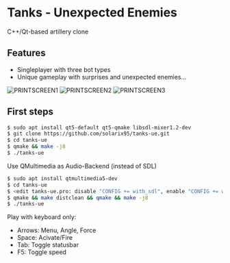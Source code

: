 
Tanks - Unexpected Enemies
==========================
C++/Qt-based artillery clone

Features
---------
* Singleplayer with three bot types
* Unique gameplay with surprises and unexpected enemies...
 
![PRINTSCREEN1](https://github.com/solarix95/tanks-ue/blob/master/doc/tanks-ue-1.png)
![PRINTSCREEN2](https://github.com/solarix95/tanks-ue/blob/master/doc/tanks-ue-2.png)
![PRINTSCREEN3](https://github.com/solarix95/tanks-ue/blob/master/doc/tanks-ue-3.png)

First steps
---------
```bash
$ sudo apt install qt5-default qt5-qmake libsdl-mixer1.2-dev
$ git clone https://github.com/solarix95/tanks-ue.git
$ cd tanks-ue
$ qmake && make -j8
$ ./tanks-ue
```

Use QMultimedia as Audio-Backend (instead of SDL)
```bash
$ sudo apt install qtmultimedia5-dev
$ cd tanks-ue
$ <edit tanks-ue.pro: disable "CONFIG += with_sdl", enable "CONFIG += with_multimedia">
$ qmake && make distclean && qmake && make -j8
$ ./tanks-ue
```

Play with keyboard only:
* Arrows: Menu, Angle, Force
* Space: Acivate/Fire
* Tab: Toggle statusbar
* F5: Toggle speed

